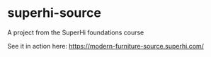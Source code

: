 # superhi-source
A project from the SuperHi foundations course


See it in action here: https://modern-furniture-source.superhi.com/
